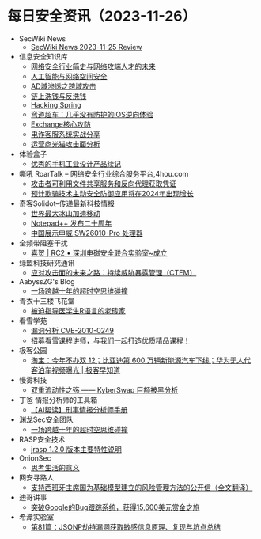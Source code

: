 # 每日安全资讯（2023-11-26）

- SecWiki News
  - [SecWiki News 2023-11-25 Review](http://www.sec-wiki.com/?2023-11-25)
- 信息安全知识库
  - [网络安全行业简史与网络攻端人才的未来](https://vipread.com/library/topic/3980)
  - [人工智能与网络空间安全](https://vipread.com/library/topic/3981)
  - [AD域渗透之跨域攻击](https://vipread.com/library/topic/3982)
  - [链上洗钱与反洗钱](https://vipread.com/library/topic/3983)
  - [Hacking Spring](https://vipread.com/library/topic/3984)
  - [弯道超车：几乎没有防护的iOS逆向体验](https://vipread.com/library/topic/3985)
  - [Exchange核心攻防](https://vipread.com/library/topic/3986)
  - [电诈客服系统实战分享](https://vipread.com/library/topic/3987)
  - [运营商光猫攻击面分析](https://vipread.com/library/topic/3988)
- 体验盒子
  - [优秀的手机工业设计产品续记](https://www.uedbox.com/post/69214/)
- 嘶吼 RoarTalk – 网络安全行业综合服务平台,4hou.com
  - [攻击者可利用文件共享服务和反向代理获取凭证](https://www.4hou.com/posts/4vj2)
  - [预计欺骗技术主动安全防御应用将在2024年出现增长](https://www.4hou.com/posts/onoz)
- 奇客Solidot–传递最新科技情报
  - [世界最大冰山加速移动](https://www.solidot.org/story?sid=76720)
  - [Notepad++ 发布二十周年](https://www.solidot.org/story?sid=76719)
  - [中国展示申威 SW26010-Pro 处理器](https://www.solidot.org/story?sid=76718)
- 全频带阻塞干扰
  - [喜贺 | RC2 • 深圳电磁安全联合实验室~成立](https://mp.weixin.qq.com/s?__biz=MzIzMzE2OTQyNA==&mid=2648956555&idx=1&sn=05513e715db4efa315c7ed119dbc13f3&chksm=f09ec9f4c7e940e2f8348835d26e20bd33fb1b4c7e48f538ab2bfd43cfd224aa33b25b5a8217&scene=58&subscene=0#rd)
- 绿盟科技研究通讯
  - [应对攻击面的未来之路：持续威胁暴露管理（CTEM）](https://mp.weixin.qq.com/s?__biz=MzIyODYzNTU2OA==&mid=2247496246&idx=1&sn=7ee66574ad19adbf22127d495cbc49f7&chksm=e84c54e9df3bddff46568d5e20e8520fb24c7bb0bb56de4f1420983dc878f1778da11e197d4f&scene=58&subscene=0#rd)
- AabyssZG's Blog
  - [一场跨越十年的超时空思维碰撞](https://blog.zgsec.cn/archives/535.html)
- 青衣十三楼飞花堂
  - [被迫指导医学生R语言的老砖家](https://mp.weixin.qq.com/s?__biz=MzUzMjQyMDE3Ng==&mid=2247486977&idx=1&sn=0673502853c0f83b6c34fe5c2bca9ac7&chksm=fab2cd3ecdc544281e8ed79b649949b18a0a61e1f7922abba5121a48ec7c26c96087a7d9267f&scene=58&subscene=0#rd)
- 看雪学苑
  - [漏洞分析 CVE-2010-0249](https://mp.weixin.qq.com/s?__biz=MjM5NTc2MDYxMw==&mid=2458529430&idx=1&sn=ca811cbbc75e4ef8d98569a58116ca70&chksm=b18d1e1c86fa970a884fc93ce97da51d83ffb6b1d0e2e8556e032aa51e72178b5ed18e8b03dc&scene=58&subscene=0#rd)
  - [招募看雪课程讲师，与我们一起打造优质精品课程！](https://mp.weixin.qq.com/s?__biz=MjM5NTc2MDYxMw==&mid=2458529430&idx=2&sn=418942631868ce1e6759b251a24415c6&chksm=b18d1e1c86fa970a191ec12d26af2f9bec9c6206aafeff1e8399a8b1a5f7290665dc4a56a848&scene=58&subscene=0#rd)
- 极客公园
  - [淘宝：今年不办双 12；比亚迪第 600 万辆新能源汽车下线；华为无人代客泊车视频曝光 | 极客早知道](https://mp.weixin.qq.com/s?__biz=MTMwNDMwODQ0MQ==&mid=2653022949&idx=1&sn=20b93a6c18a9f67a6f3dc8be1e628c77&chksm=7e54975349231e456cb14e8b4565b859f78b38dfc631f2a48476d9fc27e5b0b7e7281b4ef33b&scene=58&subscene=0#rd)
- 慢雾科技
  - [双重流动性之殇 —— KyberSwap 巨额被黑分析](https://mp.weixin.qq.com/s?__biz=MzU4ODQ3NTM2OA==&mid=2247498958&idx=1&sn=5199607e0b131ddc60fa8f25d4732805&chksm=fdde8249caa90b5f943ddc3f726d41ba97b3766b994b0f2dea7b338927798b4d2d35865c4c4a&scene=58&subscene=0#rd)
- 丁爸 情报分析师的工具箱
  - [【AI帮读】刑事情报分析师手册](https://mp.weixin.qq.com/s?__biz=MzI2MTE0NTE3Mw==&mid=2651140689&idx=1&sn=f6822325d0d164f73805297c76046d3d&chksm=f1af456bc6d8cc7de911d3891a07bb71c88172682c25e5c9b7b940f0eae1a9c3ef98b645925d&scene=58&subscene=0#rd)
- 渊龙Sec安全团队
  - [一场跨越十年的超时空思维碰撞](https://mp.weixin.qq.com/s?__biz=Mzg4NTY0MDg1Mg==&mid=2247485150&idx=1&sn=cf003589168fc524c70dfb69591b1864&chksm=cfa49d25f8d31433cffa001261b56c53c3c7b9f4e44c8b2fb7865ed089404dd9b304c5e19795&scene=58&subscene=0#rd)
- RASP安全技术
  - [jrasp 1.2.0 版本主要特性说明](https://mp.weixin.qq.com/s?__biz=Mzg5MjQ1OTkwMg==&mid=2247484677&idx=1&sn=8551cada792f5945a054611bd4bc07b1&chksm=c03c8b14f74b0202fc894f2e5b937dfa4399bc8de9a6f55ff2771f3473b03fff71cfde0f3975&scene=58&subscene=0#rd)
- OnionSec
  - [思考生活的意义](https://mp.weixin.qq.com/s?__biz=MzUyMTUwMzI3Ng==&mid=2247485388&idx=1&sn=28bfd59d75a728b6320efb41e90e5e31&chksm=f9db508fceacd999b9c70543c480de3bdade81ed8331350c7f5d0a7aa3c1c4e60a3b8a8335e9&scene=58&subscene=0#rd)
- 网安寻路人
  - [支持西班牙主席国为基础模型建立的风险管理方法的公开信（全文翻译）](https://mp.weixin.qq.com/s?__biz=MzIxODM0NDU4MQ==&mid=2247500518&idx=1&sn=0143bf8948e7c57cc8e9176e31eee187&chksm=97e97f0ca09ef61afc7a32da9d2ee8d4f47d68de12df29692bb25569730e1c7f83de6f645e27&scene=58&subscene=0#rd)
- 迪哥讲事
  - [突破Google的Bug跟踪系统，获得15,600美元赏金之旅](https://mp.weixin.qq.com/s?__biz=MzIzMTIzNTM0MA==&mid=2247492762&idx=1&sn=b838c7973f17b0eb8d9e5ea5f3bb2f7c&chksm=e8a5eef9dfd267eff99a7e24931ec39682c6401cfc93f3433939d214b18576b16102407cd5ae&scene=58&subscene=0#rd)
- 希潭实验室
  - [第81篇：JSONP劫持漏洞获取敏感信息原理、复现与坑点总结](https://mp.weixin.qq.com/s?__biz=MzkzMjI1NjI3Ng==&mid=2247486443&idx=1&sn=95a80045f81e76da6892da3bfacc5dbe&chksm=c25fc490f5284d86dced58a943e4619d8e92476d424298158018389520511e6831da549a3ac6&scene=58&subscene=0#rd)
